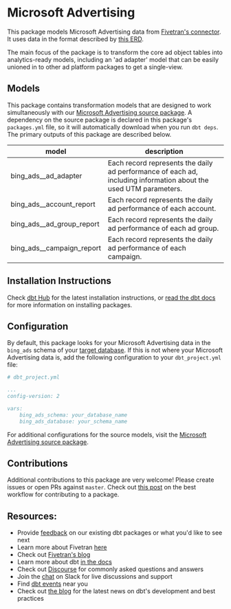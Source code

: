 # Microsoft Advertising 

This package models Microsoft Advertising data from [Fivetran's connector](https://fivetran.com/docs/applications/microsoft-advertising). It uses data in the format described by [this ERD](https://docs.google.com/presentation/d/1xNeRCtU5dNVy01kTjE-ydX_BLoRDgKZOHGci1vUKDFg/edit).

The main focus of the package is to transform the core ad object tables into analytics-ready models, including an 'ad adapter' model that can be easily unioned in to other ad platform packages to get a single-view.

## Models

This package contains transformation models that are designed to work simultaneously with our [Microsoft Advertising source package](https://github.com/fivetran/dbt_microsoft_ads_source). A dependency on the source package is declared in this package's `packages.yml` file, so it will automatically download when you run `dbt deps`. The primary outputs of this package are described below.

| **model**                 | **description**                                                                                                  |
| ------------------------- | ---------------------------------------------------------------------------------------------------------------- |
| bing_ads__ad_adapter      | Each record represents the daily ad performance of each ad, including information about the used UTM parameters. |
| bing_ads__account_report  | Each record represents the daily ad performance of each account.                                                 |
| bing_ads__ad_group_report | Each record represents the daily ad performance of each ad group.                                                |
| bing_ads__campaign_report | Each record represents the daily ad performance of each campaign.                                                |

## Installation Instructions
Check [dbt Hub](https://hub.getdbt.com/) for the latest installation instructions, or [read the dbt docs](https://docs.getdbt.com/docs/package-management) for more information on installing packages.

## Configuration
By default, this package looks for your Microsoft Advertising data in the `bing_ads` schema of your [target database](https://docs.getdbt.com/docs/running-a-dbt-project/using-the-command-line-interface/configure-your-profile). If this is not where your Microsoft Advertising data is, add the following configuration to your `dbt_project.yml` file:

```yml
# dbt_project.yml

...
config-version: 2

vars:
    bing_ads_schema: your_database_name
    bing_ads_database: your_schema_name
```

For additional configurations for the source models, visit the [Microsoft Advertising source package](https://github.com/fivetran/dbt_microsoft_ads_source).

## Contributions

Additional contributions to this package are very welcome! Please create issues or open PRs against `master`. Check out [this post](https://discourse.getdbt.com/t/contributing-to-a-dbt-package/657) on the best workflow for contributing to a package.

## Resources:
- Provide [feedback](https://www.surveymonkey.com/r/DQ7K7WW) on our existing dbt packages or what you'd like to see next
- Learn more about Fivetran [here](https://fivetran.com/docs)
- Check out [Fivetran's blog](https://fivetran.com/blog)
- Learn more about dbt [in the docs](https://docs.getdbt.com/docs/introduction)
- Check out [Discourse](https://discourse.getdbt.com/) for commonly asked questions and answers
- Join the [chat](http://slack.getdbt.com/) on Slack for live discussions and support
- Find [dbt events](https://events.getdbt.com) near you
- Check out [the blog](https://blog.getdbt.com/) for the latest news on dbt's development and best practices
